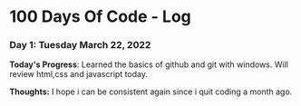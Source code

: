 # 100 Days Of Code - Log


### Day 1: Tuesday March 22, 2022 

**Today's Progress**: Learned the basics of github and git with windows. Will review html,css and javascript today.

**Thoughts:** I hope i can be consistent again since i quit coding a month ago.
